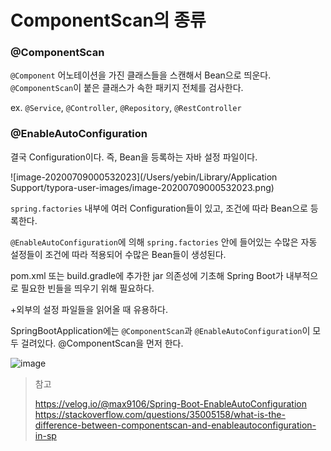 # ComponentScan의 종류

### @ComponentScan

`@Component` 어노테이션을 가진 클래스들을 스캔해서 Bean으로 띄운다. `@ComponentScan`이 붙은 클래스가 속한 패키지 전체를 검사한다.

ex. `@Service`, `@Controller`, `@Repository`, `@RestController`



### @EnableAutoConfiguration

결국 Configuration이다. 즉, Bean을 등록하는 자바 설정 파일이다.

![image-20200709000532023](/Users/yebin/Library/Application Support/typora-user-images/image-20200709000532023.png)

`spring.factories` 내부에 여러 Configuration들이 있고, 조건에 따라 Bean으로 등록한다.

`@EnableAutoConfiguration`에 의해 `spring.factories` 안에 들어있는 수많은 자동 설정들이 조건에 따라 적용되어 수많은 Bean들이 생성된다.



pom.xml 또는 build.gradle에 추가한 jar 의존성에 기초해 Spring Boot가 내부적으로 필요한 빈들을 띄우기 위해 필요하다.

+외부의 설정 파일들을 읽어올 때 유용하다.



SpringBootApplication에는 `@ComponentScan`과 `@EnableAutoConfiguration`이 모두 걸려있다. @ComponentScan을 먼저 한다.

![image](https://user-images.githubusercontent.com/19922698/86932552-7b773b00-c174-11ea-90da-d22fd67574d5.png)







> 참고
>
> https://velog.io/@max9106/Spring-Boot-EnableAutoConfiguration  
> https://stackoverflow.com/questions/35005158/what-is-the-difference-between-componentscan-and-enableautoconfiguration-in-sp